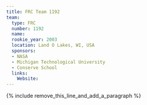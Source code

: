 ```yaml
---
title: FRC Team 1192
team:
  type: FRC
  number: 1192
  name:
  rookie_year: 2003
  location: Land O Lakes, WI, USA
  sponsors:
  - NASA
  - Michigan Technological University
  - Conserve School
  links:
    Website:
---
```


{% include remove_this_line_and_add_a_paragraph %}